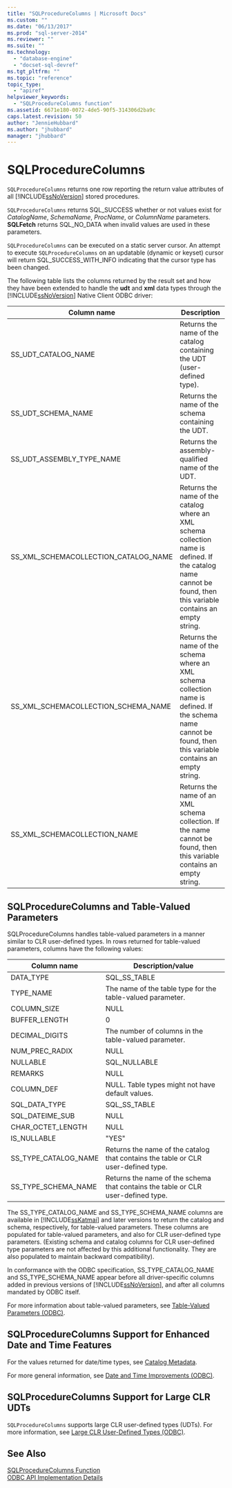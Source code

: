 ```yaml
---
title: "SQLProcedureColumns | Microsoft Docs"
ms.custom: ""
ms.date: "06/13/2017"
ms.prod: "sql-server-2014"
ms.reviewer: ""
ms.suite: ""
ms.technology: 
  - "database-engine"
  - "docset-sql-devref"
ms.tgt_pltfrm: ""
ms.topic: "reference"
topic_type: 
  - "apiref"
helpviewer_keywords: 
  - "SQLProcedureColumns function"
ms.assetid: 6671e180-0072-4de5-90f5-314306d2ba9c
caps.latest.revision: 50
author: "JennieHubbard"
ms.author: "jhubbard"
manager: "jhubbard"
---
```

# SQLProcedureColumns
  `SQLProcedureColumns` returns one row reporting the return value attributes of all [!INCLUDE[ssNoVersion](../../../includes/ssnoversion-md.md)] stored procedures.  
  
 `SQLProcedureColumns` returns SQL_SUCCESS whether or not values exist for *CatalogName*, *SchemaName*, *ProcName*, or *ColumnName* parameters. **SQLFetch** returns SQL_NO_DATA when invalid values are used in these parameters.  
  
 `SQLProcedureColumns` can be executed on a static server cursor. An attempt to execute `SQLProcedureColumns` on an updatable (dynamic or keyset) cursor will return SQL_SUCCESS_WITH_INFO indicating that the cursor type has been changed.  
  
 The following table lists the columns returned by the result set and how they have been extended to handle the **udt** and **xml** data types through the [!INCLUDE[ssNoVersion](../../../includes/ssnoversion-md.md)] Native Client ODBC driver:  
  
|Column name|Description|  
|-----------------|-----------------|  
|SS_UDT_CATALOG_NAME|Returns the name of the catalog containing the UDT (user-defined type).|  
|SS_UDT_SCHEMA_NAME|Returns the name of the schema containing the UDT.|  
|SS_UDT_ASSEMBLY_TYPE_NAME|Returns the assembly-qualified name of the UDT.|  
|SS_XML_SCHEMACOLLECTION_CATALOG_NAME|Returns the name of the catalog where an XML schema collection name is defined. If the catalog name cannot be found, then this variable contains an empty string.|  
|SS_XML_SCHEMACOLLECTION_SCHEMA_NAME|Returns the name of the schema where an XML schema collection name is defined. If the schema name cannot be found, then this variable contains an empty string.|  
|SS_XML_SCHEMACOLLECTION_NAME|Returns the name of an XML schema collection. If the name cannot be found, then this variable contains an empty string.|  
  
## SQLProcedureColumns and Table-Valued Parameters  
 SQLProcedureColumns handles table-valued parameters in a manner similar to CLR user-defined types. In rows returned for table-valued parameters, columns have the following values:  
  
|Column name|Description/value|  
|-----------------|------------------------|  
|DATA_TYPE|SQL_SS_TABLE|  
|TYPE_NAME|The name of the table type for the table-valued parameter.|  
|COLUMN_SIZE|NULL|  
|BUFFER_LENGTH|0|  
|DECIMAL_DIGITS|The number of columns in the table-valued parameter.|  
|NUM_PREC_RADIX|NULL|  
|NULLABLE|SQL_NULLABLE|  
|REMARKS|NULL|  
|COLUMN_DEF|NULL. Table types might not have default values.|  
|SQL_DATA_TYPE|SQL_SS_TABLE|  
|SQL_DATEIME_SUB|NULL|  
|CHAR_OCTET_LENGTH|NULL|  
|IS_NULLABLE|"YES"|  
|SS_TYPE_CATALOG_NAME|Returns the name of the catalog that contains the table or CLR user-defined type.|  
|SS_TYPE_SCHEMA_NAME|Returns the name of the schema that contains the table or CLR user-defined type.|  
  
 The SS_TYPE_CATALOG_NAME and SS_TYPE_SCHEMA_NAME columns are available in [!INCLUDE[ssKatmai](../../../includes/sskatmai-md.md)] and later versions to return the catalog and schema, respectively, for table-valued parameters. These columns are populated for table-valued parameters, and also for CLR user-defined type parameters. (Existing schema and catalog columns for CLR user-defined type parameters are not affected by this additional functionality. They are also populated to maintain backward compatibility).  
  
 In conformance with the ODBC specification, SS_TYPE_CATALOG_NAME and SS_TYPE_SCHEMA_NAME appear before all driver-specific columns added in previous versions of [!INCLUDE[ssNoVersion](../../../includes/ssnoversion-md.md)], and after all columns mandated by ODBC itself.  
  
 For more information about table-valued parameters, see [Table-Valued Parameters &#40;ODBC&#41;](../../../2014/database-engine/dev-guide/table-valued-parameters-odbc.md).  
  
## SQLProcedureColumns Support for Enhanced Date and Time Features  
 For the values returned for date/time types, see [Catalog Metadata](../../../2014/database-engine/dev-guide/catalog-metadata.md).  
  
 For more general information, see [Date and Time Improvements &#40;ODBC&#41;](../../../2014/database-engine/dev-guide/date-and-time-improvements-odbc.md).  
  
## SQLProcedureColumns Support for Large CLR UDTs  
 `SQLProcedureColumns` supports large CLR user-defined types (UDTs). For more information, see [Large CLR User-Defined Types &#40;ODBC&#41;](../../../2014/database-engine/dev-guide/large-clr-user-defined-types-odbc.md).  
  
## See Also  
 [SQLProcedureColumns Function](http://go.microsoft.com/fwlink/?LinkId=59363)   
 [ODBC API Implementation Details](../../../2014/database-engine/dev-guide/odbc-api-implementation-details.md)  
  
  
